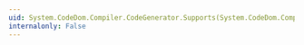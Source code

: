 ```yaml
---
uid: System.CodeDom.Compiler.CodeGenerator.Supports(System.CodeDom.Compiler.GeneratorSupport)
internalonly: False
---
```

